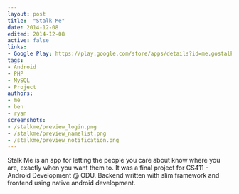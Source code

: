 ```yaml
---
layout: post
title:  "Stalk Me"
date: 2014-12-08
edited: 2014-12-08
active: false
links:
- Google Play: https://play.google.com/store/apps/details?id=me.gostalk.stalkme
tags:
- Android
- PHP
- MySQL
- Project
authors:
- me
- ben
- ryan
screenshots:
- /stalkme/preview_login.png
- /stalkme/preview_namelist.png
- /stalkme/preview_notification.png
---
```


Stalk Me is an app for letting the people you care about know where you are, exactly when you want them to. It was a final project for CS411 - Android Development @ ODU. Backend written with slim framework and frontend using native android development.
